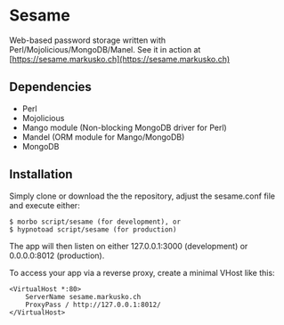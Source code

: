 # Sesame

Web-based password storage written with Perl/Mojolicious/MongoDB/Manel. See it
in action at [https://sesame.markusko.ch](https://sesame.markusko.ch)

## Dependencies

* Perl
* Mojolicious
* Mango module (Non-blocking MongoDB driver for Perl)
* Mandel (ORM module for Mango/MongoDB)
* MongoDB

## Installation

Simply clone or download the the repository, adjust the sesame.conf file and
execute either:

    $ morbo script/sesame (for development), or
    $ hypnotoad script/sesame (for production)

The app will then listen on either 127.0.0.1:3000 (development) or 0.0.0.0:8012
(production).

To access your app via a reverse proxy, create a minimal VHost like this:

    <VirtualHost *:80>
        ServerName sesame.markusko.ch
        ProxyPass / http://127.0.0.1:8012/
    </VirtualHost>
